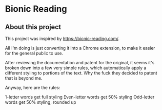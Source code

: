 # Bionic Reading

## About this project

This project was inspired by https://bionic-reading.com/.

All I'm doing is just converting it into a Chrome extension, to make it easier for the general public to use.

After reviewing the documentation and patent for the original, it seems it's broken down into a few very simple rules, which automatically apply a different styling to portions of the text.
Why the fuck they decided to patent that is beyond me.

Anyway, here are the rules:

1-letter words get full styling
Even-letter words get 50% styling
Odd-letter words get 50% styling, rounded up
